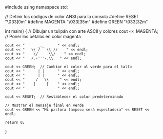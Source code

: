 #include <iostream>
using namespace std;

// Definir los códigos de color ANSI para la consola
#define RESET   "\033[0m"
#define MAGENTA "\033[35m"
#define GREEN   "\033[32m"

int main() {
    // Dibujar un tulipán con arte ASCII y colores
    cout << MAGENTA;  // Poner los pétalos en color magenta

    cout << "      _._      " << endl;
    cout << "   \\ /   \\ //    " << endl;
    cout << "    \/     \\/    " << endl;
    cout << "   /.-'''-.\\   " << endl;

    cout << GREEN;  // Cambiar el color al verde para el tallo
    cout << "      | |      " << endl;
    cout << "      | |      " << endl;
    cout << "     /   \\     " << endl;
    cout << "    |     |    " << endl;
    cout << "               " << endl;

    cout << RESET;  // Restablecer el color predeterminado

    // Mostrar el mensaje final en verde
    cout << GREEN << "Mi pastora tampoco será espectadora" << RESET << endl;

    return 0;
}
<!---
Pame0103/Pame0103 is a ✨ special ✨ repository because its `README.md` (this file) appears on your GitHub profile.
You can click the Preview link to take a look at your changes.
--->
